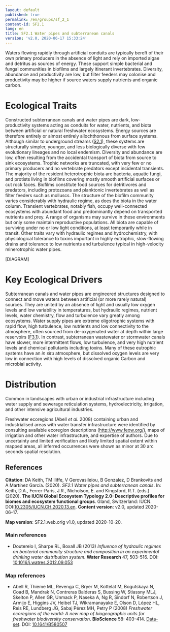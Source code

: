 ```yaml
---
layout: default
published: true
permalink: /en/groups/sf_2_1
content-id: SF2.1
lang: en
title: SF2.1 Water pipes and subterranean canals
version: 'v2.0, 2020-06-17 15:33:24'
---
```


Waters flowing rapidly through artificial conduits are typically bereft of their own primary producers in the absence of light and rely on imported algae and detritus as sources of energy. These support simple bacterial and fungal communities in biofilms and largely itinerant invertebrates. Diversity, abundance and productivity are low, but filter feeders may colonise and productivity may be higher if source waters supply nutrients and organic carbon.

# Ecological Traits
 
Constructed subterranean canals and water pipes are dark, low-productivity systems acting as conduits for water, nutrients, and biota between artificial or natural freshwater ecosystems. Energy sources are therefore entirely or almost entirely allochthonous from surface systems. Although similar to underground streams ([S2.1](/explore/groups/S2.1)), these systems are structurally simpler, younger, and less biologically diverse with few evolutionary lineages and no local endemism. Diversity and abundance are low, often resulting from the accidental transport of biota from source to sink ecosystems. Trophic networks are truncated, with very few or no primary producers and no vertebrate predators except incidental transients. The majority of the resident heterotrophic biota are bacteria, aquatic fungi, and protists living in biofilms covering mostly smooth artificial surfaces or cut rock faces. Biofilms constitute food sources for detritivores and predators, including protozoans and planktonic invertebrates as well as filter feeders such as molluscs. The structure of the biofilm community varies considerably with hydraulic regime, as does the biota in the water column. Transient vertebrates, notably fish, occupy well-connected ecosystems with abundant food and predominantly depend on transported nutrients and prey. A range of organisms may survive in these environments but only some maintain reproductive populations. All biota are capable of surviving under no or low light conditions, at least temporarily while in transit. Other traits vary with hydraulic regimes and hydrochemistry, with physiological tolerance to toxins important in highly eutrophic, slow-flowing drains and tolerance to low nutrients and turbulence typical in high-velocity minerotrophic water pipes.

[DIAGRAM]

# Key Ecological Drivers
 
Subterranean canals and water pipes are engineered structures designed to connect and move waters between artificial (or more rarely natural) sources. They are united by an absence of light and usually low oxygen levels and low variability in temperatures, but hydraulic regimes, nutrient levels, water chemistry, flow and turbulence vary greatly among ecosystems. Water supply pipes are extreme oligotrophic systems with rapid flow, high turbulence, low nutrients and low connectivity to the atmosphere, often sourced from de-oxygenated water at depth within large reservoirs ([F3.1](/explore/groups/F3.1)). In contrast, subterranean wastewater or stormwater canals have slower, more intermittent flows, low turbulence, and very high nutrient levels and chemical pollutants including toxins. Many of these eutrophic systems have an _in situ_ atmosphere, but dissolved oxygen levels are very low in connection with high levels of dissolved organic Carbon and microbial activity.
 
# Distribution
 
Common in landscapes with urban or industrial infrastructure including water supply and sewerage reticulation systems, hydroelectricity, irrigation, and other intensive agricultural industries.

Freshwater ecoregions (Abell _et al._ 2008) containing urban and industrialised areas with water transfer infrastructure were identified by consulting available ecoregion descriptions (http://www.feow.org/), maps of irrigation and other water infrastructure, and expertise of authors. Due to uncertainty and limited verification and likely limited spatial extent within mapped areas, all inferred occurrences were shown as minor at 30 arc seconds spatial resolution.

## References

**Citation**: DA Keith, TM Iliffe, V Gerovasileiou, B Gonzalez, D Brankovits and A Martínez García. (2020). *SF2.1 Water pipes and subterranean canals*. In: Keith, D.A., Ferrer-Paris, J.R., Nicholson, E. and Kingsford, R.T. (eds.) (2020). **The IUCN Global Ecosystem Typology 2.0: Descriptive profiles for biomes and ecosystem functional groups**. Gland, Switzerland: IUCN. DOI:[10.2305/IUCN.CH.2020.13.en](https://doi.org/10.2305/IUCN.CH.2020.13.en).
**Content version**: v2.0, updated 2020-06-17.

**Map version**: SF2.1.web.orig v1.0, updated 2020-10-20.

### Main references
* Douterelo I, Sharpe RL, Boxall JB  (2013) *Influence of hydraulic regimes on bacterial community structure and composition in an experimental drinking water distribution system*. **Water Research** 47, 503-516. DOI: [10.1016/j.watres.2012.09.053](http://doi.org/10.1016/j.watres.2012.09.053)

### Map references
* Abell R, Thieme ML, Revenga C, Bryer M, Kottelat M, Bogutskaya N, Coad B, Mandrak N, Contreras Balderas S, Bussing W, Stiassny MLJ, Skelton P, Allen GR, Unmack P, Naseka A, Ng R, Sindorf N, Robertson J, Armijo E, Higgins JV, Heibel TJ, Wikramanayake E, Olson D, López HL, Reis RE, Lundberg JG, Sabaj Pérez MH, Petry P  (2008) *Freshwater ecoregions of the world: A new map of biogeographic units for freshwater biodiversity conservation*. **BioScience** 58: 403–414. [Data-set](http://www.feow.org). DOI: [10.1641/B580507](http://doi.org/10.1641/B580507)
